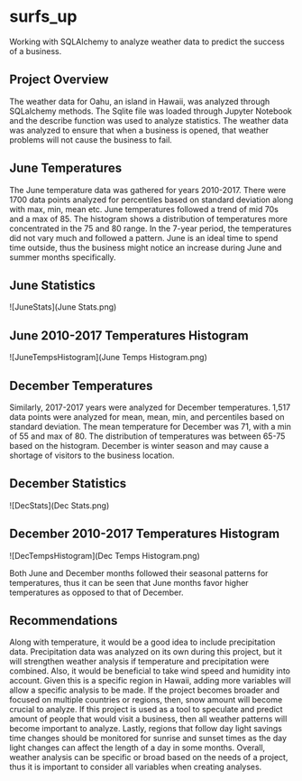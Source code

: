 # surfs_up
Working with SQLAlchemy to analyze weather data to predict the success of a business. 

## Project Overview
 The weather data for Oahu, an island in Hawaii, was analyzed through SQLalchemy methods. The Sqlite file was loaded through Jupyter Notebook and the describe function was used to analyze statistics. The weather data was analyzed to ensure that when a business is opened, that weather problems will not cause the business to fail. 
## June Temperatures
 The June temperature data was gathered for years 2010-2017. There were 1700 data points analyzed for percentiles based on standard deviation along with max, min, mean etc. June temperatures followed a trend of mid 70s and a max of 85. The histogram shows a distribution of temperatures more concentrated in the 75 and 80 range. In the 7-year period, the temperatures did not vary much and followed a pattern. June is an ideal time to spend time outside, thus the business might notice an increase during June and summer months specifically. 
 ## June Statistics 
![JuneStats](June Stats.png)
## June 2010-2017 Temperatures Histogram 
![JuneTempsHistogram](June Temps Histogram.png)

## December Temperatures 
 Similarly, 2017-2017 years were analyzed for December temperatures. 1,517 data points were analyzed for mean, mean, min, and percentiles based on standard deviation. The mean temperature for December was 71, with a min of 55 and max of 80. The distribution of temperatures was between 65-75 based on the histogram. December is winter season and may cause a shortage of visitors to the business location. 
 ## December Statistics 
![DecStats](Dec Stats.png)
## December 2010-2017 Temperatures Histogram 
![DecTempsHistogram](Dec Temps Histogram.png)

Both June and December months followed their seasonal patterns for temperatures, thus it can be seen that June months favor higher temperatures as opposed to that of December. 

## Recommendations 
 Along with temperature, it would be a good idea to include precipitation data. Precipitation data was analyzed on its own during this project, but it will strengthen weather analysis if temperature and precipitation were combined. Also, it would be beneficial to take wind speed and humidity into account. Given this is a specific region in Hawaii, adding more variables will allow a specific analysis to be made. If the project becomes broader and focused on multiple countries or regions, then, snow amount will become crucial to analyze. If this project is used as a tool to speculate and predict amount of people that would visit a business, then all weather patterns will become important to analyze. Lastly, regions that follow day light savings time changes should be monitored for sunrise and sunset times as the day light changes can affect the length of a day in some months. Overall, weather analysis can be specific or broad based on the needs of a project, thus it is important to consider all variables when creating analyses.  
